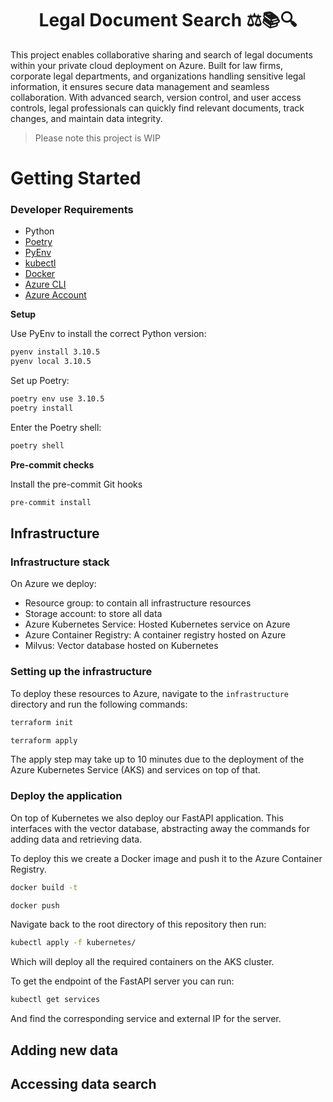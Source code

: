 <h1 align="center">
    Legal Document Search ⚖️📚🔍
</h1>

<p align="center">
</p>

This project enables collaborative sharing and search of legal documents within your private cloud deployment on Azure. Built for law firms, corporate legal departments, and organizations handling sensitive legal information, it ensures secure data management and seamless collaboration. With advanced search, version control, and user access controls, legal professionals can quickly find relevant documents, track changes, and maintain data integrity.

> Please note this project is WIP

# Getting Started

### Developer Requirements

* Python
* [Poetry](https://python-poetry.org/)
* [PyEnv](https://github.com/pyenv/pyenv)
* [kubectl](https://kubernetes.io/docs/tasks/tools/#kubectl)
* [Docker](https://docs.docker.com/engine/install/)
* [Azure CLI](https://learn.microsoft.com/en-us/cli/azure/)
* [Azure Account](https://azure.microsoft.com/en-gb)

**Setup**

Use PyEnv to install the correct Python version:

```bash
pyenv install 3.10.5
pyenv local 3.10.5
```

Set up Poetry:

```bash
poetry env use 3.10.5
poetry install
```

Enter the Poetry shell:

```bash
poetry shell
```

**Pre-commit checks**

Install the pre-commit Git hooks

```bash
pre-commit install
```

## Infrastructure

### Infrastructure stack

On Azure we deploy:
- Resource group: to contain all infrastructure resources
- Storage account: to store all data
- Azure Kubernetes Service: Hosted Kubernetes service on Azure
- Azure Container Registry: A container registry hosted on Azure
- Milvus: Vector database hosted on Kubernetes

### Setting up the infrastructure

To deploy these resources to Azure, navigate to the `infrastructure` directory and run the following commands:

```bash
terraform init
```


```bash
terraform apply
```

The apply step may take up to 10 minutes due to the deployment of the Azure Kubernetes Service (AKS) and services on top of that.

### Deploy the application

On top of Kubernetes we also deploy our FastAPI application. This interfaces with the vector database, abstracting away the commands for adding data and retrieving data.

To deploy this we create a Docker image and push it to the Azure Container Registry.

```bash
docker build -t
```

```bash
docker push
```

Navigate back to the root directory of this repository then run:

```bash
kubectl apply -f kubernetes/
```

Which will deploy all the required containers on the AKS cluster.

To get the endpoint of the FastAPI server you can run:

```bash
kubectl get services
```

And find the corresponding service and external IP for the server.

## Adding new data

## Accessing data search

